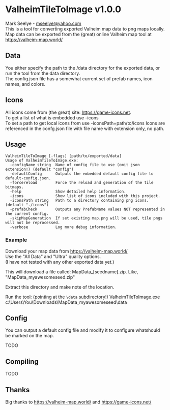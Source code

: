 # ValheimTileToImage v1.0.0
Mark Seelye - mseelye@yahoo.com  
This is a tool for converting exported Valheim map data to png maps locally.
Map data can be exported from the (great) online Valheim map tool at https://valheim-map.world/

## Data

You either specify the path to the /data directory for the exported data, or run the tool from the data directory.  
The config.json file has a somewhat current set of prefab names, icon names, and colors.

## Icons

All icons come from (the great) site: https://game-icons.net.  
To get a list of what is embedded use -icons  
To set a path to get local icons from use -iconsPath=path/to/icons
Icons are referenced in the confg.json file with file name with extension only, no path.

## Usage
```text
ValheimTileToImage [-flags] [path/to/exported/data]
Usage of ValheimTileToImage.exe:
  -configName string  Name of config file to use (omit json extension!) (default "config")
  -defaultConfig      Outputs the embedded default config file to default-config.json.
  -forcereload        Force the reload and generation of the tile bitmaps.
  -help               Show detailed help information.
  -icons              Show list of icons included with this project.
  -iconsPath string   Path to a directory containing png icons. (default "./icons")
  -prefabCheck        Outputs any PrefabName values NOT represented in the current config.
  -skipMapGeneration  If set existing map.png will be used, tile pngs will not be reprocessed.
  -verbose            Log more debug information.
```

### Example

Download your map data from  https://valheim-map.world/  
Use the "All Data" and "Ultra" quality options.  
(I have not tested with any other exported data yet.)

This will download a file called: MapData_[seedname].zip. Like, "MapData_myawesomeseed.zip"  

Extract this directory and make note of the location.

Run the tool: (pointing at the `\data` subdirectory!)
ValheimTileToImage.exe c:\Users\You\Downloads\MapData_myawesomeseed\data

## Config

You can output a default config file and modify it to configure whatshould be marked on the map.

TODO

## Compiling

TODO

## Thanks

Big thanks to https://valheim-map.world/ and https://game-icons.net/

